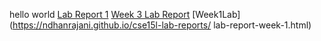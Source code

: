 hello world
[Lab Report 1](https://ndhanrajani.github.io/cse15l-lab-reports/lab-report-1-week-0.html)
[Week 3 Lab Report](https://ndhanrajani.github.io/cse15l-lab-reports/lab-report-1-week-3.html)
[Week1Lab](https://ndhanrajani.github.io/cse15l-lab-reports/
lab-report-week-1.html)
